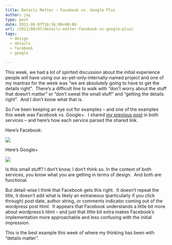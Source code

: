 ```yaml
---
title: Details Matter – Facebook vs. Google Plus
author: jay
type: post
date: 2011-08-07T16:56:00+00:00
url: /2011/08/07/details-matter-facebook-vs-google-plus/
tags:
  - design
  - details
  - facebook
  - google

---
```

This week, we had a lot of spirited discussion about the initial experience people will have using our as-yet-only-internally-named project and one of my mantras for the week was “we are absolutely going to have to get the details right”.  There’s a difficult line to walk with “don’t worry about the stuff that doesn’t matter” or “don’t sweat the small stuff” and “getting the details right”.  And I don’t know what that is.

So I’ve been keeping an eye out for examples &#8211; and one of the examples this week was Facebook vs. Google+.  I shared [my previous post][1] in both services &#8211; and here’s how each service parsed the shared link.

Here’s Facebook:

[![][2]][2]

Here’s Google+

[![][3]][4]

Is this small stuff? I don’t know, I don’t think so. In the context of both services, you know what you are getting in terms of design.  And both are functional.

But detail-wise I think that Facebook gets this right.  It doesn’t repeat the title, it doesn’t add what is likely an extraneous (particularly if you click through) post date, author string, or comments indicator coming out of the wordpress post html.  It appears that Facebook understands a little bit more about wordpress’s html &#8211; and just that little bit extra makes Facebook’s implementation more approachable and less confusing with the initial impression.

This is the best example this week of where my thinking has been with “details matter”.

 [1]: /2011/08/03/doing-something-changes-how-we-see-it/
 [2]: https://cdn.rambleon.org/migrate/2011/08/Facebook-Link.jpg
 [3]: https://cdn.rambleon.org/migrate/2011/08/Google+-Link.jpg
 [4]: https://plus.google.com/113979231591025020100/posts/gwPWPKV1h2a